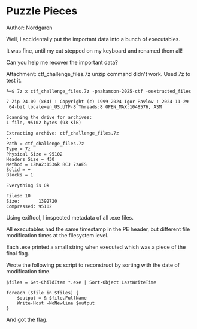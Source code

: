# Puzzle Pieces

Author: Nordgaren

Well, I accidentally put the important data into a bunch of executables.

It was fine, until my cat stepped on my keyboard and renamed them all!

Can you help me recover the important data?

Attachment: ctf_challenge_files.7z
unzip command didn't work. Used 7z to test it.

```
└─$ 7z x ctf_challenge_files.7z -pnahamcon-2025-ctf -oextracted_files

7-Zip 24.09 (x64) : Copyright (c) 1999-2024 Igor Pavlov : 2024-11-29
 64-bit locale=en_US.UTF-8 Threads:8 OPEN_MAX:1048576, ASM

Scanning the drive for archives:
1 file, 95102 bytes (93 KiB)

Extracting archive: ctf_challenge_files.7z
--
Path = ctf_challenge_files.7z
Type = 7z
Physical Size = 95102
Headers Size = 430
Method = LZMA2:1536k BCJ 7zAES
Solid = +
Blocks = 1

Everything is Ok

Files: 10
Size:       1392720
Compressed: 95102
```

Using exiftool, I inspected metadata of all .exe files.

All executables had the same timestamp in the PE header, but different file modification times at the filesystem level.

Each .exe printed a small string when executed which was a piece of the final flag.

Wrote the following ps script to reconstruct by sorting with the date of modification time.

```
$files = Get-ChildItem *.exe | Sort-Object LastWriteTime

foreach ($file in $files) {
    $output = & $file.FullName
    Write-Host -NoNewline $output
}
```

And got the flag.